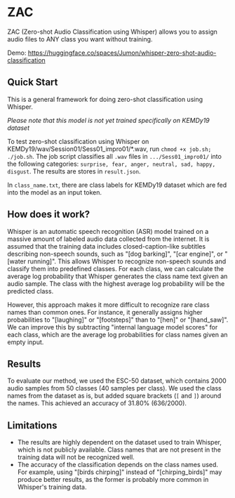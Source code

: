 # ZAC
ZAC (Zero-shot Audio Classification using Whisper) allows you to assign audio files to ANY class you want without training.

Demo: https://huggingface.co/spaces/Jumon/whisper-zero-shot-audio-classification

## Quick Start
This is a general framework for doing zero-shot classification using Whisper. 

*Please note that this model is not yet trained specifically on KEMDy19 dataset*

To test zero-shot classification using Whisper on KEMDy19/wav/Session01/Sess01_impro01/*.wav, run `chmod +x job.sh; ./job.sh`. The job script classifies all `.wav` files in `.../Sess01_impro01/` into the following categories: `surprise, fear, anger, neutral, sad, happy, disgust`. The results are stores in `result.json`.

In `class_name.txt`, there are class labels for KEMDy19 dataset which are fed into the model as an input token.


## How does it work?
Whisper is an automatic speech recognition (ASR) model trained on a massive amount of labeled audio data collected from the internet.
It is assumed that the training data includes closed-caption-like subtitles describing non-speech sounds, such as "[dog barking]", "[car engine]", or "[water running]".
This allows Whisper to recognize non-speech sounds and classify them into predefined classes.
For each class, we can calculate the average log probability that Whisper generates the class name text given an audio sample.
The class with the highest average log probability will be the predicted class.

However, this approach makes it more difficult to recognize rare class names than common ones.
For instance, it generally assigns higher probabilities to "[laughing]" or "[footsteps]" than to "[hen]" or "[hand_saw]".
We can improve this by subtracting "internal language model scores" for each class, which are the average log probabilities for class names given an empty input.

## Results
To evaluate our method, we used the ESC-50 dataset, which contains 2000 audio samples from 50 classes (40 samples per class).
We used the class names from the dataset as is, but added square brackets (`[` and `]`) around the names.
This achieved an accuracy of 31.80% (636/2000).

## Limitations
- The results are highly dependent on the dataset used to train Whisper, which is not publicly available. Class names that are not present in the training data will not be recognized well.
- The accuracy of the classification depends on the class names used. For example, using "[birds chirping]" instead of "[chirping_birds]" may produce better results, as the former is probably more common in Whisper's training data.
